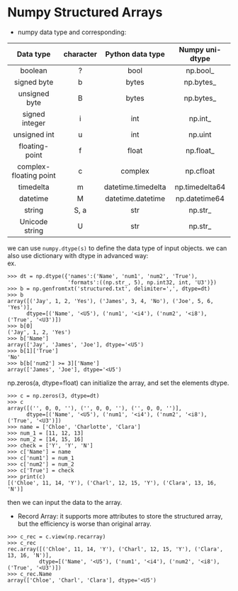 # Numpy Structured Arrays
*	numpy data type and corresponding:

Data type | character | Python data type | Numpy uni-dtype 
:-------: | :-------: | :--------------: | :--------------:
boolean | ? | bool | np.bool_
signed byte | b | bytes | np.bytes_
unsigned byte | B | bytes | np.bytes_
signed integer | i | int | np.int_
unsigned int | u | int | np.uint
floating-point | f | float | np.float_
complex-floating point | c | complex | np.cfloat
timedelta | m | datetime.timedelta | np.timedelta64
datetime | M | datetime.datetime | np.datetime64
string | S, a | str | np.str_
Unicode string | U | str | np.str_

we can use `numpy.dtype(s)` to define the data type of input objects. we can also use  dictionary with dtype in advanced way:<br>
ex.
```
>>> dt = np.dtype({'names':('Name', 'num1', 'num2', 'True'),
                   'formats':((np.str_, 5), np.int32, int, 'U3')})
>>> b = np.genfromtxt('structured.txt', delimiter=',', dtype=dt)
>>> b
array([('Jay', 1, 2, 'Yes'), ('James', 3, 4, 'No'), ('Joe', 5, 6, 'Yes')],
      dtype=[('Name', '<U5'), ('num1', '<i4'), ('num2', '<i8'), ('True', '<U3')])
>>> b[0]
('Jay', 1, 2, 'Yes')
>>> b['Name']
array(['Jay', 'James', 'Joe'], dtype='<U5')
>>> b[1]['True']
'No'
>>> b[b['num2'] >= 3]['Name']
array(['James', 'Joe'], dtype='<U5')
```
np.zeros(a, dtype=float) can initialize the array, and set the elements dtype.<br>
```
>>> c = np.zeros(3, dtype=dt)
>>> c
array([('', 0, 0, ''), ('', 0, 0, ''), ('', 0, 0, '')],
      dtype=[('Name', '<U5'), ('num1', '<i4'), ('num2', '<i8'), ('True', '<U3')])
>>> name = ['Chloe', 'Charlotte', 'Clara']
>>> num_1 = [11, 12, 13]
>>> num_2 = [14, 15, 16]
>>> check = ['Y', 'Y', 'N']
>>> c['Name'] = name
>>> c['num1'] = num_1
>>> c['num2'] = num_2
>>> c['True'] = check
>>> print(c)
[('Chloe', 11, 14, 'Y'), ('Charl', 12, 15, 'Y'), ('Clara', 13, 16, 'N')]
```
then we can input the data to the array.
*	Record Array: it supports more attributes to store the structured array, but the efficiency is worse than original array.<br>
```
>>> c_rec = c.view(np.recarray)
>>> c_rec
rec.array([('Chloe', 11, 14, 'Y'), ('Charl', 12, 15, 'Y'), ('Clara', 13, 16, 'N')],
          dtype=[('Name', '<U5'), ('num1', '<i4'), ('num2', '<i8'), ('True', '<U3')])
>>> c_rec.Name
array(['Chloe', 'Charl', 'Clara'], dtype='<U5')
```








